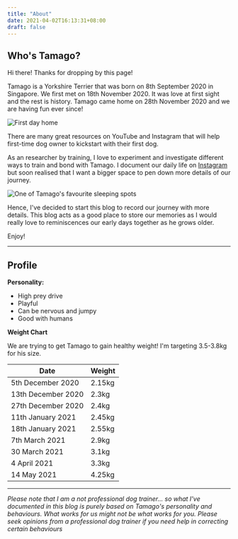 ```yaml
---
title: "About"
date: 2021-04-02T16:13:31+08:00
draft: false
---
```


## Who's Tamago?

Hi there! Thanks for dropping by this page!

Tamago is a Yorkshire Terrier that was born on 8th September 2020 in Singapore. We first met on 18th November 2020. It was love at first sight and the rest is history. Tamago came home on 28th November 2020 and we are having fun ever since! 

![First day home](/images/2021-04-02/2.JPEG)

There are many great resources on YouTube and Instagram that will help first-time dog owner to kickstart with their first dog. 

As an researcher by training, I love to experiment and investigate different ways to train and bond with Tamago. I document our daily life on [Instagram](https://instagram.com/tamago.lim) but soon realised that I want a bigger space to pen down more details of our journey. 

![One of Tamago's favourite sleeping spots](/images/2021-04-02/1.JPEG)

Hence, I've decided to start this blog to record our journey with more details. This blog acts as a good place to store our memories as I would really love to reminiscences our early days together as he grows older.

Enjoy!

----
## Profile 

**Personality:** 

- High prey drive
- Playful
- Can be nervous and jumpy
- Good with humans

**Weight Chart**

We are trying to get Tamago to gain healthy weight! I'm targeting 3.5-3.8kg for his size.

| Date        | Weight          |
| ------------- |-------------|
| 5th December 2020      | 2.15kg |
| 13th December 2020      | 2.3kg |
| 27th December 2020      | 2.4kg |
| 11th January 2021      | 2.45kg |
| 18th January 2021      | 2.55kg |
| 7th March 2021      | 2.9kg |
| 30 March 2021      | 3.1kg |
| 4 April 2021 | 3.3kg|
| 14 May 2021 | 4.25kg|

----

*Please note that I am a not professional dog trainer... so what I've documented in this blog is  purely based on Tamago's personality and behaviours. What works for us might not be what works for you. Please seek opinions from a professional dog trainer if you need help in correcting certain behaviours*